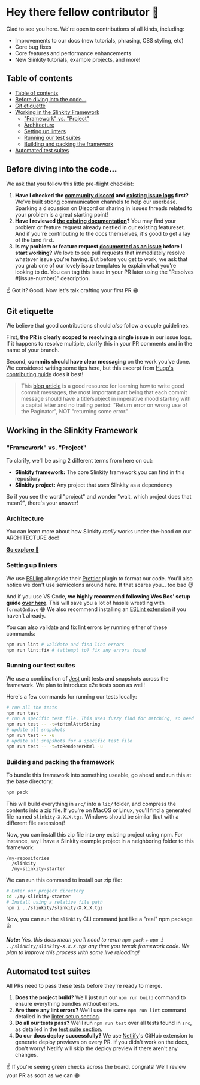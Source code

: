# Hey there fellow contributor 👋

Glad to see you here. We're open to contributions of all kinds, including:
- Improvements to our docs (new tutorials, phrasing, CSS styling, etc)
- Core bug fixes
- Core features and performance enhancements
- New Slinkity tutorials, example projects, and more!

## Table of contents

- [Table of contents](#table-of-contents)
- [Before diving into the code...](#before-diving-into-the-code)
- [Git etiquette](#git-etiquette)
- [Working in the Slinkity Framework](#working-in-the-slinkity-framework)
  - ["Framework" vs. "Project"](#framework-vs-project)
  - [Architecture](#architecture)
  - [Setting up linters](#setting-up-linters)
  - [Running our test suites](#running-our-test-suites)
  - [Building and packing the framework](#building-and-packing-the-framework)
- [Automated test suites](#automated-test-suites)

## Before diving into the code...

We ask that you follow this little pre-flight checklist:

1. **Have I checked the [community discord](https://discord.gg/GBkBy9u#plugin-slinkity) and [existing issue logs](https://github.com/slinkity/slinkity/issues) first?** We've built strong communication channels to help our userbase. Sparking a discussion on Discord or sharing in issues threads related to your problem is a great starting point!
2. **Have I reviewed [the existing documentation](https://slinkity.dev/docs/)?** You may find your problem or feature request already nestled in our existing featureset. And if you're contributing to the docs themselves, it's good to get a lay of the land first.
3. **Is my problem or feature request [documented as an issue](https://github.com/slinkity/slinkity/issues) before I start working?** We love to see pull requests that immediately resolve whatever issue you're having. But before you get to work, we ask that you grab one of our lovely issue templates to explain what you're looking to do. You can tag this issue in your PR later using the "Resolves #[issue-number]" description.

☝️ Got it? Good. Now let's talk crafting your first PR 😁

## Git etiquette

We believe that good contributions should _also_ follow a couple guidelines.

First, **the PR is clearly scoped to resolving a single issue** in our issue logs. If it happens to resolve multiple, clarify this in your PR comments and in the name of your branch.

Second, **commits should have clear messaging** on the work you've done. We considered writing some tips here, but this excerpt from [Hugo's contributing guide](https://github.com/gohugoio/hugo/blob/master/CONTRIBUTING.md) does it best!

> This [blog article](http://chris.beams.io/posts/git-commit/) is a good resource for learning how to write good commit messages, the most important part being that each commit message should have a title/subject in imperative mood starting with a capital letter and no trailing period: "Return error on wrong use of the Paginator", NOT "returning some error."

## Working in the Slinkity Framework

### "Framework" vs. "Project"

To clarify, we'll be using 2 different terms from here on out:

- **Slinkity framework:** The core Slinkity framework you can find in this repository
- **Slinkity project:** Any project that _uses_ Slinkity as a dependency

So if you see the word "project" and wonder "wait, which project does that mean?", there's your answer!

### Architecture

You can learn more about how Slinkity _really_ works under-the-hood on our ARCHITECTURE doc!

[**Go explore** 🚀](/ARCHITECTURE.md)

### Setting up linters

We use [ESLlint](https://eslint.org/) alongside their [Prettier](https://prettier.io/) plugin to format our code. You'll also notice we don't use semicolons around here. If that scares you... too bad 😈

And if you use VS Code, **we highly recommend following Wes Bos' setup guide [over here](https://github.com/wesbos/eslint-config-wesbos#with-vs-code)**. This will save you a lot of hassle wrestling with `formatOnSave` 😁 We also recommend installing an [ESLint extension](https://marketplace.visualstudio.com/items?itemName=dbaeumer.vscode-eslint) if you haven't already.

You can also validate and fix lint errors by running either of these commands:

```bash
npm run lint # validate and find lint errors
npm run lint:fix # (attempt to) fix any errors found
```

### Running our test suites

We use a combination of [Jest](https://jestjs.io/) unit tests and snapshots across the framework. We plan to introduce e2e tests soon as well!

Here's a few commands for running our tests locally:

```bash
# run all the tests
npm run test
# run a specific test file. This uses fuzzy find for matching, so need to copy the whole relative path!
npm run test -- -t=toHtmlAttrString
# update all snapshots
npm run test -- -u
# update all snapshots for a specific test file
npm run test -- -t=toRendererHtml -u
```


### Building and packing the framework

To bundle this framework into something useable, go ahead and run this at the base directory:

```bash
npm pack
```

This will build everything in `src/` into a `lib/` folder, and compress the contents into a zip file. If you're on MacOS or Linux, you'll find a generated file named `slinkity-X.X.X.tgz`. Windows should be similar (but with a different file extension)!

Now, you can install this zip file into _any_ existing project using npm. For instance, say I have a Slinkity example project in a neighboring folder to this framework:

```
/my-repositories
  /slinkity
  /my-slinkity-starter
```

We can run this command to install our zip file:

```bash
# Enter our project directory
cd ./my-slinkity-starter
# Install using a relative file path
npm i ../slinkity/slinkity-X.X.X.tgz
```

Now, you can run the `slinkity` CLI command just like a "real" npm package 👍

_**Note:** Yes, this does mean you'll need to rerun `npm pack` + `npm i ../slinkity/slinkity-X.X.X.tgz` any time you tweak framework code. We plan to improve this process with some live reloading!_

## Automated test suites

All PRs need to pass these tests before they're ready to merge.
1. **Does the project build?** We'll just run our `npm run build` command to ensure everything bundles without errors.
2. **Are there any lint errors?** We'll use the same `npm run lint` command detailed in the [linter setup section](#setting-up-linters).
3. **Do all our tests pass?** We'll run `npm run test` over all tests found in `src`, as detailed in the [test suite section](#running-our-test-suites).
4. **Do our docs deploy successfully?** We use [Netlify](https://www.netlify.com/)'s GitHub extension to generate deploy previews on every PR. If you didn't work on the docs, don't worry! Netlify will skip the deploy preview if there aren't any changes.

☝️ If you're seeing green checks across the board, congrats! We'll review your PR as soon as we can 😁
